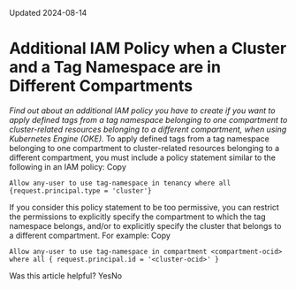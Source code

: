 Updated 2024-08-14
# Additional IAM Policy when a Cluster and a Tag Namespace are in Different Compartments
_Find out about an additional IAM policy you have to create if you want to apply defined tags from a tag namespace belonging to one compartment to cluster-related resources belonging to a different compartment, when using Kubernetes Engine (OKE)._
To apply defined tags from a tag namespace belonging to one compartment to cluster-related resources belonging to a different compartment, you must include a policy statement similar to the following in an IAM policy: 
Copy
```
Allow any-user to use tag-namespace in tenancy where all {request.principal.type = 'cluster'}
```

If you consider this policy statement to be too permissive, you can restrict the permissions to explicitly specify the compartment to which the tag namespace belongs, and/or to explicitly specify the cluster that belongs to a different compartment. For example:
Copy
```
Allow any-user to use tag-namespace in compartment <compartment-ocid> where all { request.principal.id = '<cluster-ocid>' }
```

Was this article helpful?
YesNo

